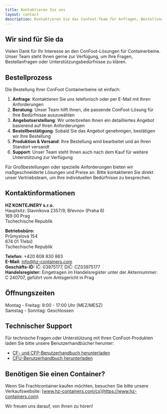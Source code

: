 ```yaml
---
title: Kontaktieren Sie uns
layout: contact
description: Kontaktieren Sie das ConFoot-Team für Anfragen, Bestellungen und Support.
---
```


## Wir sind für Sie da

Vielen Dank für Ihr Interesse an den ConFoot-Lösungen für Containerbeine. Unser Team steht Ihnen gerne zur Verfügung, um Ihre Fragen, Bestellanfragen oder Unterstützungsbedürfnisse zu klären.

## Bestellprozess

Die Bestellung Ihrer ConFoot Containerbeine ist einfach:

1. **Anfrage**: Kontaktieren Sie uns telefonisch oder per E-Mail mit Ihren Anforderungen
2. **Beratung**: Unser Team hilft Ihnen, die passende ConFoot-Lösung für Ihre Bedürfnisse auszuwählen
3. **Angebotserstellung**: Wir unterbreiten Ihnen ein detailliertes Angebot basierend auf Ihren Anforderungen
4. **Bestellbestätigung**: Sobald Sie das Angebot genehmigen, bestätigen wir Ihre Bestellung
5. **Produktion & Versand**: Ihre Bestellung wird bearbeitet und an Ihren Standort versandt
6. **Support**: Unser Team steht Ihnen auch nach dem Kauf für weitere Unterstützung zur Verfügung

Für Großbestellungen oder spezielle Anforderungen bieten wir maßgeschneiderte Lösungen und Preise an. Bitte kontaktieren Sie direkt unser Vertriebsteam, um Ihre individuellen Bedürfnisse zu besprechen.

## Kontaktinformationen

**HZ KONTEJNERY s.r.o.**  
Hauptsitz: Slavníkova 2357/9, Břevnov (Praha 6)  
169 00 Prag  
Tschechische Republik

**Betriebsbüro:**  
Průmyslová 154  
674 01 Třebíč  
Tschechische Republik

**Telefon:** +420 608 830 863  
**E-Mail:** [info@hz-containers.com](mailto:info@hz-containers.com)  
**Geschäfts-ID:** IČ: 03975177, DIČ: CZ03975177  
**Handelsregister:** Eingetragen im Handelsregister unter der Aktennummer: C 240707, geführt vom Amtsgericht in Prag

## Öffnungszeiten

Montag - Freitag: 9:00 - 17:00 Uhr (MEZ/MESZ)  
Samstag - Sonntag: Geschlossen

## Technischer Support

Für technische Fragen oder Unterstützung mit Ihren ConFoot-Produkten laden Sie bitte unsere Benutzerhandbücher herunter:
- [CF- und CFP-Benutzerhandbuch herunterladen](/wp-content/uploads/2021/07/confoot_navod-k-pouziti_CZ.pdf)
- [CFU-Benutzerhandbuch herunterladen](/wp-content/uploads/2022/02/confoot_CFU_navod-k-pouziti_CZ.pdf)

## Benötigen Sie einen Container?

Wenn Sie Frachtcontainer kaufen möchten, besuchen Sie bitte unsere Verkaufswebsite:
[www.hz-containers.com/cs](https://www.hz-containers.com)

Wir freuen uns darauf, von Ihnen zu hören!